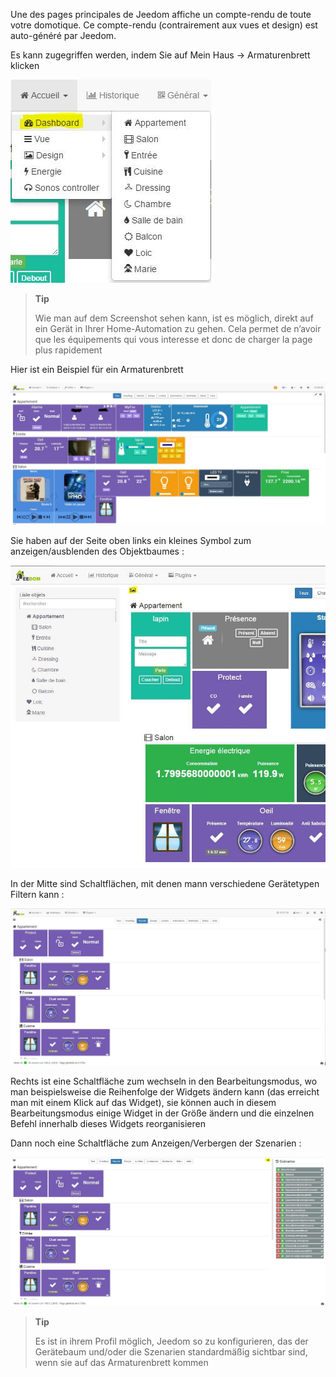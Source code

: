 Une des pages principales de Jeedom affiche un compte-rendu de toute votre domotique. Ce compte-rendu (contrairement aux vues et design) est auto-généré par Jeedom.

Es kann zugegriffen werden, indem Sie auf Mein Haus → Armaturenbrett klicken

![](../images/dashboard2.JPG)

> **Tip**
>
> Wie man auf dem Screenshot sehen kann, ist es möglich, direkt auf ein Gerät in Ihrer Home-Automation zu gehen. Cela permet de n’avoir que les équipements qui vous interesse et donc de charger la page plus rapidement

Hier ist ein Beispiel für ein Armaturenbrett

![](../images/dashboard.JPG)

Sie haben auf der Seite oben links ein kleines Symbol zum anzeigen/ausblenden des Objektbaumes :

![](../images/dashboard1.JPG)

In der Mitte sind Schaltflächen, mit denen mann verschiedene Gerätetypen Filtern kann :

![](../images/dashboard3.JPG)

Rechts ist eine Schaltfläche zum wechseln in den Bearbeitungsmodus, wo man beispielsweise die Reihenfolge der Widgets ändern kann (das erreicht man mit einem Klick auf das Widget), sie können auch in diesem Bearbeitungsmodus einige Widget in der Größe ändern und die einzelnen Befehl innerhalb dieses Widgets reorganisieren

Dann noch eine Schaltfläche zum Anzeigen/Verbergen der Szenarien :

![](../images/dashboard4.JPG)

> **Tip**
>
> Es ist in ihrem Profil möglich, Jeedom so zu konfigurieren, das der Gerätebaum und/oder die Szenarien standardmäßig sichtbar sind, wenn sie auf das Armaturenbrett kommen

